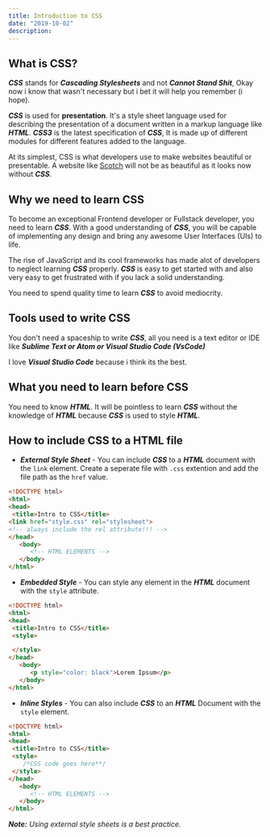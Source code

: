 ```yaml
---
title: Introduction to CSS
date: "2019-10-02"
description: 
---
```


## What is CSS?

***CSS*** stands for ***Cascading Stylesheets*** and not ***Cannot Stand Shit***, Okay now i know that wasn't necessary but i bet it will help you remember (i hope).  

***CSS*** is used for **presentation**. It's a style sheet language used for describing the presentation of a document written in a markup language like ***HTML***. ***CSS3*** is the latest specification of ***CSS***, It is made up of different modules for different features added to the language. 

At its simplest, CSS is what developers use to make websites beautiful or presentable. A website like [Scotch](http://scotch.io) will not be as beautiful as it looks now without ***CSS***. 

## Why we need to learn CSS

To become an exceptional Frontend developer or Fullstack developer, you need to learn ***CSS***. 
With a good understanding of ***CSS***, you will be capable of implementing any design and bring any awesome User Interfaces (UIs) to life.

The rise of JavaScript and its cool frameworks has made alot of developers to neglect learning ***CSS*** properly. ***CSS*** is easy to get started with and also very easy to get frustrated with if you lack a solid understanding.

You need to spend quality time to learn ***CSS*** to avoid mediocrity.


## Tools used to write CSS

You don't need a spaceship to write ***CSS***, all you need is a text editor or IDE like ***Sublime Text or Atom or Visual Studio Code (VsCode)***
 
I love ***Visual Studio Code*** because i think its the best.

## What you need to learn before CSS

You need to know ***HTML***. It will be pointless to learn  ***CSS*** without the knowledge of ***HTML*** because ***CSS*** is used to style ***HTML***.


## How to include CSS to a HTML file


* ***External Style Sheet*** - You can include ***CSS*** to a ***HTML*** document with the `link` element. Create a seperate file with `.css` extention and add the file path as the `href` value.
```html
<!DOCTYPE html>
<html>
<head>
 <title>Intro to CSS</title>
<link href="style.css" rel="stylesheet">
<!-- always include the rel attribute!!! -->
</head>
   <body>
      <!-- HTML ELEMENTS -->
   </body>
</html>
```

* ***Embedded Style*** - You can style any element in the ***HTML*** document with the `style` attribute.

```html
<!DOCTYPE html>
<html>
<head>
 <title>Intro to CSS</title>
 <style>

 </style>
</head>
   <body>
      <p style="color: black">Lorem Ipsum</p>
   </body>
</html>
```


* ***Inline Styles*** - You can also include ***CSS*** to an ***HTML*** Document with the `style` element.
```html
<!DOCTYPE html>
<html>
<head>
 <title>Intro to CSS</title>
 <style>
    /*CSS code goes here**/
 </style>
</head>
   <body>
      <!-- HTML ELEMENTS -->
   </body>
</html>
```

***Note:*** *Using external style sheets is a best practice.*










